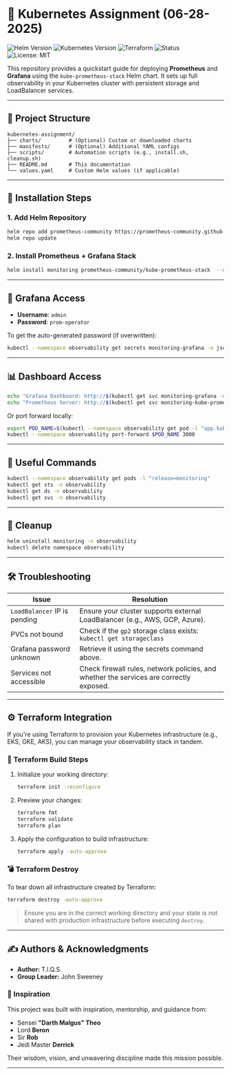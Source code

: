 # 🧠 Kubernetes Assignment (06-28-2025)

![Helm Version](https://img.shields.io/badge/Helm-3.x-blue?logo=helm)
![Kubernetes Version](https://img.shields.io/badge/K8s-1.21%2B-green?logo=kubernetes)
![Terraform](https://img.shields.io/badge/Terraform-v1.5%2B-purple?logo=terraform)
![Status](https://img.shields.io/badge/Status-Operational-brightgreen)
![License: MIT](https://img.shields.io/badge/License-MIT-yellow.svg)

This repository provides a quickstart guide for deploying **Prometheus** and **Grafana** using the `kube-prometheus-stack` Helm chart. It sets up full observability in your Kubernetes cluster with persistent storage and LoadBalancer services.

---

## 📁 Project Structure

```shell
kubernetes-assignment/
├── charts/         # (Optional) Custom or downloaded charts
├── manifests/      # (Optional) Additional YAML configs
├── scripts/        # Automation scripts (e.g., install.sh, cleanup.sh)
├── README.md       # This documentation
└── values.yaml     # Custom Helm values (if applicable)
```

---

## 🚀 Installation Steps

### 1. Add Helm Repository

```bash
helm repo add prometheus-community https://prometheus-community.github.io/helm-charts
helm repo update
```

### 2. Install Prometheus + Grafana Stack

```bash
helm install monitoring prometheus-community/kube-prometheus-stack  --namespace observability --create-namespace  --set prometheus.prometheusSpec.storageSpec.volumeClaimTemplate.spec.storageClassName="gp2"  --set prometheus.prometheusSpec.storageSpec.volumeClaimTemplate.spec.resources.requests.storage="50Gi"  --set prometheus.service.type=LoadBalancer  --set grafana.service.type=LoadBalancer  --set grafana.persistence.enabled=true  --set grafana.persistence.storageClassName="gp2"  --set alertmanager.alertmanagerSpec.storage.volumeClaimTemplate.spec.storageClassName="gp2"  --set alertmanager.alertmanagerSpec.storage.volumeClaimTemplate.spec.resources.requests.storage="10Gi"
```

---

## 🔑 Grafana Access

- **Username**: `admin`
- **Password**: `prom-operator`

To get the auto-generated password (if overwritten):

```bash
kubectl --namespace observability get secrets monitoring-grafana -o jsonpath="{.data.admin-password}" | base64 -d ; echo
```

---

## 📊 Dashboard Access

```bash
echo "Grafana Dashboard: http://$(kubectl get svc monitoring-grafana -n observability -o jsonpath='{.status.loadBalancer.ingress[0].hostname}'):80"
echo "Prometheus Server: http://$(kubectl get svc monitoring-kube-prometheus-prometheus -n observability -o jsonpath='{.status.loadBalancer.ingress[0].hostname}'):9090"
```

Or port forward locally:

```bash
export POD_NAME=$(kubectl --namespace observability get pod -l "app.kubernetes.io/name=grafana,app.kubernetes.io/instance=monitoring" -o name)
kubectl --namespace observability port-forward $POD_NAME 3000
```

---

## 📌 Useful Commands

```bash
kubectl --namespace observability get pods -l "release=monitoring"
kubectl get sts -n observability
kubectl get ds -n observability
kubectl get svc -n observability
```

---

## 🧹 Cleanup

```bash
helm uninstall monitoring -n observability
kubectl delete namespace observability
```

---

## 🛠️ Troubleshooting

| Issue | Resolution |
|-------|------------|
| `LoadBalancer` IP is pending | Ensure your cluster supports external LoadBalancer (e.g., AWS, GCP, Azure). |
| PVCs not bound | Check if the `gp2` storage class exists: `kubectl get storageclass` |
| Grafana password unknown | Retrieve it using the secrets command above. |
| Services not accessible | Check firewall rules, network policies, and whether the services are correctly exposed. |

---

## ⚙️ Terraform Integration

If you're using Terraform to provision your Kubernetes infrastructure (e.g., EKS, GKE, AKS), you can manage your observability stack in tandem.

### 🔨 Terraform Build Steps

1. Initialize your working directory:

   ```bash
   terraform init -reconfigure
   ```

2. Preview your changes:

   ```bash
   terraform fmt
   terraform validate
   terraform plan
   ```

3. Apply the configuration to build infrastructure:

   ```bash
   terraform apply -auto-approve
   ```

### 💣 Terraform Destroy

To tear down all infrastructure created by Terraform:

```bash
terraform destroy -auto-approve
```

> Ensure you are in the correct working directory and your state is not shared with production infrastructure before executing `destroy`.

---

## ✍️ Authors & Acknowledgments

- **Author:** T.I.Q.S.
- **Group Leader:** John Sweeney

### 🙏 Inspiration

This project was built with inspiration, mentorship, and guidance from:

- Sensei **"Darth Malgus" Theo**
- Lord **Beron**
- Sir **Rob**
- Jedi Master **Derrick**

Their wisdom, vision, and unwavering discipline made this mission possible.

---
